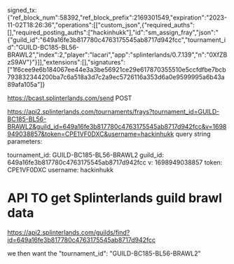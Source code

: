 

signed_tx: {"ref_block_num":58392,"ref_block_prefix":2169301549,"expiration":"2023-11-02T18:26:36","operations":[["custom_json",{"required_auths":[],"required_posting_auths":["hackinhukk"],"id":"sm_assign_fray","json":"{\"guild_id\":\"649a16fe3b817780c4763175545ab8717d942fcc\",\"tournament_id\":\"GUILD-BC185-BL56-BRAWL2\",\"index\":2,\"player\":\"lacari\",\"app\":\"splinterlands/0.7.139\",\"n\":\"0XfZBzS9AV\"}"}]],"extensions":[],"signatures":["1f6cee9e6b184067ee44e3a3be56921ce29e617870355510e5ccfdfbe7bcb793832344200ba7c6a518a3d7c2a9ec5726116a353d6a0e9599995a6b43a89afa105a"]}

https://bcast.splinterlands.com/send
POST




https://api2.splinterlands.com/tournaments/frays?tournament_id=GUILD-BC185-BL56-BRAWL2&guild_id=649a16fe3b817780c4763175545ab8717d942fcc&v=1698949038857&token=CPE1VF0DXC&username=hackinhukk
query string parameters:

tournament_id: GUILD-BC185-BL56-BRAWL2
guild_id: 649a16fe3b817780c4763175545ab8717d942fcc
v: 1698949038857
token: CPE1VF0DXC
username: hackinhukk




# API TO get Splinterlands guild brawl data

https://api2.splinterlands.com/guilds/find?id=649a16fe3b817780c4763175545ab8717d942fcc

we then want the "tournament_id": "GUILD-BC185-BL56-BRAWL2"
